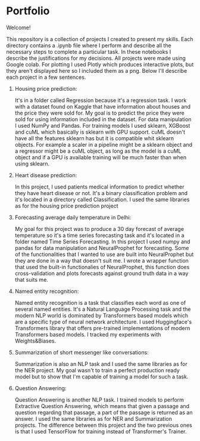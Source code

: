 # Portfolio

Welcome!

This repository is a collection of projects I created to present my skills.
Each directory contains a .ipynb file where I perform and describe all the necessary steps to complete a particular task. 
In these notebooks I describe the justifications for my decisions. All projects were made using Google colab. For plotting I used Plotly which produces interactive plots, but
they aren't displayed here so I included them as a png. 
Below I'll describe each project in a few sentences.

1. Housing price prediction:

    It's in a folder called Regression because it's a regression task. I work with a dataset found on Kaggle that have information about houses and the price they were sold for. 
    My goal is to predict the price they were sold for using information included in the dataset. For data manipulation I used NumPy and Pandas. For training models I used sklearn,
    XGBoost and cuML which basically is sklearn with GPU support. cuML doesn't have all the features sklearn has but it is compatible whit sklearn objects. For example 
    a scaler in a pipeline might be a sklearn object and a regressor might be a cuML object, as long as the model is a cuML object and if a GPU is available training will be much faster than when using sklearn.
    
2. Heart disease prediction:

    In this project, I used patients medical information to predict whether they have heart disease or not. It's a binary classification problem and it's located in a directory called Classification.
    I used the same libraries as for the housing price prediction project
    
3. Forecasting average daily temperature in Delhi:

    My goal for this project was to produce a 30 day forecast of average temperature so it's a time series forecasting task and it's located in a folder named Time Series Forecasting.
    In this project I used numpy and pandas for data manipulation and NeuralProphet for forecasting. Some of the functionalities that I wanted to use are built into NeuralProphet but they are done in a way that doesn't suit me.
    I wrote a wrapper function that used the built-in functionalies of NeuralProphet, this function does cross-validation and plots forecasts against ground truth data in a way that suits me.
    
4. Named entity recognition:

    Named entity recognition is a task that classifies each word as one of several named entities. It's a Natural Language Processing task and the modern NLP world is dominated by 
    Transformers based models which are a specific type of neural network architecture. I used Huggingface's Transformers library that offers pre-trained implementations 
    of modern Transformers based models. I tracked my experiments with Weights&Biases. 
    
5. Summarization of short messenger like conversations:
  
    Summarization is also an NLP task and I used the same libraries as for the NER project. My goal wasn't to train a perfect production ready model but to show that I'm capable of training a model for such a task.
    
    
6. Question Answering:

    Question Answering is another NLP task. I trained models to perform Extractive Question Answering, which means that given a passage and question regarding that passage, a part of the passage is returned as an answer. I used the same libraries as for NER and Summarization projects. The difference between this project and the two previous ones is that I used TensorFlow for training instead of Transformer's Trainer.




















